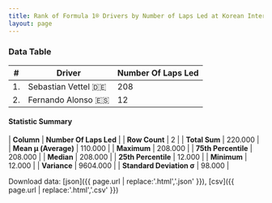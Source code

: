 ```yaml
---
title: Rank of Formula 1® Drivers by Number of Laps Led at Korean International Circuit
layout: page
---
```


<canvas id="chart" width="400" height="180"></canvas>
<script>
var data = {
    "datasets": [
        {
            "backgroundColor": [
                "#9C8E8D",
                "#9C8E8D"
            ],
            "borderColor": [
                "#1D181E",
                "#1D181E"
            ],
            "borderWidth": 1,
            "data": [
                208.0,
                12.0
            ],
            "label": "Number Of Laps Led"
        }
    ],
    "labels": [
        "Sebastian Vettel",
        "Fernando Alonso"
    ]
};
var options = {
  legend: {
    display: false
  },
  scales: {
    xAxes: [{
      ticks: {
        beginAtZero: true,
        maxRotation: 180,
        display: window.innerWidth > 800
      }
    }],
    yAxes: [{
      ticks: {
        beginAtZero: true
      }
    }]
  },
  onResize: function(chart, size) {
    chart.options.scales.xAxes[0].ticks.display = size.width > 800;
  }
};
var chart = new Chart("chart", {
    data: data,
    type: 'bar',
    options: options
});
</script>



### Data Table

| # | Driver | Number Of Laps Led |
|--|--|--|
| 1. | Sebastian Vettel 🇩🇪 | 208 |
| 2. | Fernando Alonso 🇪🇸 | 12 |

#### Statistic Summary

| **Column** | **Number Of Laps Led** |
| **Row Count** | 2 |
| **Total Sum** | 220.000 |
| **Mean μ (Average)** | 110.000 |
| **Maximum** | 208.000 |
| **75th Percentile** | 208.000 |
| **Median** | 208.000 |
| **25th Percentile** | 12.000 |
| **Minimum** | 12.000 |
| **Variance** | 9604.000 |
| **Standard Deviation σ** | 98.000 |

Download data: [json]({{ page.url | replace:'.html','.json' }}), [csv]({{ page.url | replace:'.html','.csv' }})
